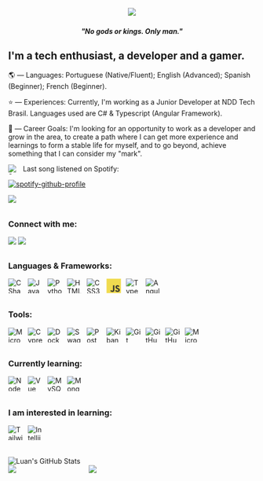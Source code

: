 <p align="center">
  <img src="https://i.pinimg.com/originals/b1/6c/ab/b16cab79f718da02916e4ce17fb16961.gif" />
</p>
<h4 align="center"><i>"No gods or kings. Only man."</i></h4>




## I'm a tech enthusiast, a developer and a gamer.

🌎 — Languages: Portuguese (Native/Fluent); English (Advanced); Spanish (Beginner); French (Beginner).

⭐ — Experiences: Currently, I'm working as a Junior Developer at NDD Tech Brasil. Languages used are C# & Typescript (Angular Framework).

🚀 — Career Goals: I'm looking for an opportunity to work as a developer and grow in the area, to create a path where I can get more experience and learnings to form a stable life for myself, and to go beyond, achieve something that I can consider my "mark".

<img align="left" alt="Spotify" width="20px" height="20px" src="https://upload.wikimedia.org/wikipedia/commons/thumb/1/19/Spotify_logo_without_text.svg/1200px-Spotify_logo_without_text.svg.png" style="padding-right:10px;"  title="Spotify"/> Last song listened on Spotify:

[![spotify-github-profile](https://spotify-github-profile.vercel.app/api/view?uid=luantks&cover_image=true&theme=natemoo-re&show_offline=false&background_color=121212&bar_color=53b14f&bar_color_cover=false)](https://spotify-github-profile.vercel.app/api/view?uid=luantks&redirect=true)

![](https://komarev.com/ghpvc/?username=luanc22&color=grey&style=for-the-badge)

##

### Connect with me:
 
<div> 
<a href ="mailto:luancabral5566@gmail.com"><img src="https://img.shields.io/badge/-Gmail-%23333?style=for-the-badge&logo=gmail&logoColor=white" target="_blank"></a>
<a href="https://www.linkedin.com/in/luanc22/" target="_blank"><img src="https://img.shields.io/badge/-LinkedIn-%230077B5?style=for-the-badge&logo=linkedin&logoColor=white" target="_blank"></a> 
</div>

##

### Languages & Frameworks:

<div>  
  <img align="left" alt="CSharp" width="30px" height="30px" src="https://cdn.worldvectorlogo.com/logos/c--4.svg" style="padding-right:10px;" title="CSharp" />
  <img align="left" alt="Java" width="30px" height="30px" src="https://brandlogos.net/wp-content/uploads/2021/11/java-logo.png" style="padding-right:10px;" title="Java" />
  <img align="left" alt="Python" width="30px" height="30px" src="https://upload.wikimedia.org/wikipedia/commons/thumb/c/c3/Python-logo-notext.svg/1200px-Python-logo-notext.svg.png" style="padding-right:10px;" title="Python" />
  <img align="left" alt="HTML5" width="30px" height="30px" src="https://cdn.jsdelivr.net/gh/devicons/devicon/icons/html5/html5-original.svg" style="padding-right:10px;" title="HTML5"/>
  <img align="left" alt="CSS3" width="30px" height="30px" src="https://cdn.jsdelivr.net/gh/devicons/devicon/icons/css3/css3-original.svg" style="padding-right:10px;" title="CSS3"/>
    <img align="left" alt="JavaScript" width="30px" height="30px" src="https://github.com/devicons/devicon/blob/master/icons/javascript/javascript-original.svg" style="padding-right:10px;" title="JavaScript" />
  <img align="left" alt="TypeScript" width="30px" height="30px" src="https://www.svgrepo.com/show/303600/typescript-logo.svg" style="padding-right:10px;" title="TypeScript" />
  <img align="left" alt="Angular" width="30px" height="30px" src="https://upload.wikimedia.org/wikipedia/commons/thumb/c/cf/Angular_full_color_logo.svg/512px-Angular_full_color_logo.svg.png" style="padding-right:10px;" title="Angular" />
</div>

<br></br>

##

### Tools:
 
 <div>
  <img align="left" alt="Microsoft SQL Server" width="30px" height="30px" src="https://img.icons8.com/color/480/microsoft-sql-server.png" style="padding-right:10px;" title="Microsoft SQL Server"/> 
   <img align="left" alt="Cypress" width="30px" height="30px" src="https://opencollective-production.s3-us-west-1.amazonaws.com/efa23630-0509-11e8-bf7d-fb9c62253aad.png" style="padding-right:10px;" title="Cypress" />
  <img align="left" alt="Docker" width="30px" height="30px" src="https://www.docker.com/wp-content/uploads/2022/03/Moby-logo.png" style="padding-right:10px;" title="Docker" />
  <img align="left" alt="Swagger" width="30px" height="30px" src="https://seeklogo.com/images/S/swagger-logo-A49F73BAF4-seeklogo.com.png" style="padding-right:10px;" title="Swagger" />
  <img align="left" alt="Postman" width="30px" height="30px" src="https://uxwing.com/wp-content/themes/uxwing/download/brands-and-social-media/postman-icon.png" style="padding-right:10px;" title="Postman" />
  <img align="left" alt="Kibana" width="30px" height="30px" src="https://cdn.iconscout.com/icon/free/png-256/kibana-3628875-3030015.png" style="padding-right:10px;" title="Kibana" />
  <img align="left" alt="Git" width="30px" height="30px" src="https://cdn.jsdelivr.net/gh/devicons/devicon/icons/git/git-original.svg" style="padding-right:10px;" title="Git"/>
  <img align="left" alt="GitHub" width="30px" height="30px" src="https://user-images.githubusercontent.com/3369400/139447912-e0f43f33-6d9f-45f8-be46-2df5bbc91289.png#gh-dark-mode-only" style="padding-right:10px;" title="Github"/>
  <img align="left" alt="GitHub" width="30px" height="30px" src="https://user-images.githubusercontent.com/3369400/139448065-39a229ba-4b06-434b-bc67-616e2ed80c8f.png#gh-light-mode-only" style="padding-right:10px;" title="Github"/>
  <img align="left" alt="Microsoft TFS" width="30px" height="30px" src="https://upload.wikimedia.org/wikipedia/commons/7/7a/Directions-Training-Microsoft-Visual-Studio-2013-2017.png" style="padding-right:10px;" title="Microsoft TFS"/>
  
  </div>

<br></br>

##

### Currently learning:

</div>
  <img align="left" alt="NodeJS" width="30px" height="30px" src="https://cdn.iconscout.com/icon/free/png-256/node-js-1174925.png" style="padding-right:10px;" title="NodeJS" />
  <img align="left" alt="Vue" width="30px" height="30px" src="https://cdn3.iconfinder.com/data/icons/logos-and-brands-adobe/512/367_Vuejs-512.png" style="padding-right:10px;" title="Vue" />
  <img align="left" alt="MySQL" width="30px" height="30px" src="https://www.freepnglogos.com/uploads/logo-mysql-png/logo-mysql-mysql-logo-png-images-are-download-crazypng-21.png" style="padding-right:10px;" title="MySQL" />
  <img align="left" alt="MongoDB" width="30px" height="30px" src="https://img.icons8.com/color/480/mongodb.png" style="padding-right:10px;" title="MongoDB" />
</div>

<br></br>

##

### I am interested in learning:

<div>

 <img align="left" alt="Tailwind CSS" width="30px" height="30px" src="https://upload.wikimedia.org/wikipedia/commons/d/d5/Tailwind_CSS_Logo.svg" style="padding-right:10px;" title="Tailwind CSS" />
<img align="left" alt="Intellij" width="30px" height="30px" src="https://upload.wikimedia.org/wikipedia/commons/thumb/9/9c/IntelliJ_IDEA_Icon.svg/1200px-IntelliJ_IDEA_Icon.svg.png" style="padding-right:10px;" title="Intellij"/>

<br></br>

##

</p><img align="left" alt="Luan's GitHub Stats" src="https://github-readme-stats-ruddy-five.vercel.app/api?username=luanc22&show_icons=true&theme=chartreuse-dark" width="460" /></p>
<p><img align="right" src="https://github-readme-stats-ruddy-five.vercel.app/api/top-langs?username=luanc22&show_icons=true&theme=chartreuse-dark&locale=en&layout=compact&langs_count=10&hide=makefile,shell,vue,tsql,cmake,brainfuck" width="340"  /></p>
<p><img width="1000" margin-top="10" src="https://github-profile-trophy.vercel.app/?username=luanc22&theme=matrix&no-frame=true&column=-1" /></p>

##
